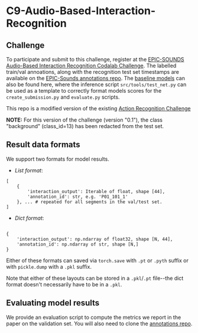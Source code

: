 # C9-Audio-Based-Interaction-Recognition

## Challenge

To participate and submit to this challenge, register at the [EPIC-SOUNDS Audio-Based Interaction Recognition Codalab Challenge](https://codalab.lisn.upsaclay.fr/competitions/9729).
The labelled train/val annoations, along with the recognition test set timestamps are available on the [EPIC-Sounds annotations repo](https://github.com/epic-kitchens/epic-sounds-annotations). The [baseline models](https://github.com/epic-kitchens/epic-sounds-annotations) can also be found here, where the inference script `src/tools/test_net.py` can be used as a template to correctly format models scores for the `create_submission.py` and `evaluate.py` scripts.

This repo is a modified version of the existing [Action Recognition Challenge](https://github.com/epic-kitchens/C1-Action-Recognition)

**NOTE:** For this version of the challenge (version "0.1"), the class "background" (class_id=13) has been redacted from the test set.

## Result data formats

We support two formats for model results.

- *List format*:
  
```{python}
[
    {
        'interaction_output': Iterable of float, shape [44],
        'annotation_id': str, e.g. 'P01_101_1'
    }, ... # repeated for all segments in the val/test set.
]
```

- *Dict format*:

```{python}

{
    'interaction_output': np.ndarray of float32, shape [N, 44],
    'annotation_id': np.ndarray of str, shape [N,]
}

```

Either of these formats can saved via `torch.save` with `.pt` or `.pyth` suffix or with
`pickle.dump` with a `.pkl` suffix.

Note that either of these layouts can be stored in a `.pkl`/`.pt` file--the dict
format doesn't necessarily have to be in a `.pkl`.

## Evaluating model results

We provide an evaluation script to compute the metrics we report in the paper on
the validation set. You will also need to clone the [annotations repo](https://github.com/epic-kitchens/epic-sounds-annotations).